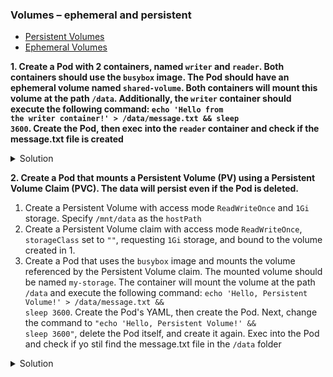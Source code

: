 ### Volumes – ephemeral and persistent

* [Persistent Volumes](https://kubernetes.io/docs/concepts/storage/persistent-volumes/ "Persistent Volumes")
* [Ephemeral Volumes](https://kubernetes.io/docs/concepts/storage/ephemeral-volumes/ "Ephemeral Volumes")

**1. Create a Pod with 2 containers, named <code>writer</code> and <code>reader</code>. Both containers should use the <code>busybox</code> image. The Pod should have an ephemeral volume named <code>shared-volume</code>. Both containers will mount this volume at the path <code>/data</code>. Additionally, the <code>writer</code> container should execute the following command: <code>echo 'Hello from the writer container!' > /data/message.txt && sleep 3600</code>. Create the Pod, then exec into the <code>reader</code> container and check if the message.txt file is created**

<details><summary>Solution</summary>
<p>

```YAML
apiVersion: v1
kind: Pod
metadata:
  name: ephemeral-volume-demo
spec:
  containers:
    - name: writer
      image: busybox
      command:
        - sh
        - "-c"
        - "echo 'Hello from the writer container!' > /data/message.txt && sleep 3600"
      volumeMounts:
        - mountPath: /data
          name: shared-volume
    - name: reader
      image: busybox
      command:
        - sh
        - "-c"
        - "sleep 5 && cat /data/message.txt && sleep 3600"
      volumeMounts:
        - mountPath: /data
          name: shared-volume
  volumes:
    - name: shared-volume
      emptyDir: {}
```

```bash
kubectl exec -it ephemeral-volume-demo --container=writer -- sh   
cd data
```
</p>
</details>


**2.	Create a Pod that mounts a Persistent Volume (PV) using a Persistent Volume Claim (PVC). The data will persist even if the Pod is deleted.**
1. Create a Persistent Volume with access mode <code>ReadWriteOnce</code> and <code>1Gi</code> storage. Specify <code>/mnt/data</code> as the <code>hostPath</code>
2. Create a Persistent Volume claim with access mode <code>ReadWriteOnce</code>, <code>storageClass</code> set to <code>""</code>, requesting <code>1Gi</code> storage, and bound to the volume created in 1.
3. Create a Pod that uses the <code>busybox</code> image and mounts the volume referenced by the Persistent Volume claim. The mounted volume should be named <code>my-storage</code>. The container will mount the volume at the path <code>/data</code> and execute the following command: <code>echo 'Hello, Persistent Volume!' > /data/message.txt && sleep 3600</code>. Create the Pod's YAML, then create the Pod. Next, change the command to <code>"echo 'Hello, Persistent Volume!' && sleep 3600"</code>, delete the Pod itself, and create it again. Exec into the Pod and check if yo stil find the message.txt file in the <code>/data</code> folder

<details><summary>Solution</summary>
<p>

1.

```YAML
apiVersion: v1
kind: PersistentVolume
metadata:
  name: mypv
spec:
  capacity:
    storage: 1Gi
  accessModes:
    - ReadWriteOnce
  hostPath:
    path: /mnt/data
```

2.

```YAML
apiVersion: v1
kind: PersistentVolumeClaim
metadata:
  name: mypvc
spec:
  accessModes:
    - ReadWriteOnce
  resources:
    requests:
      storage: 1Gi
  volumeName: mypv
  storageClassName: ""
```

3.

```YAML
apiVersion: v1
kind: Pod
metadata:
  creationTimestamp: null
  labels:
    run: busybox
  name: busybox
spec:
  containers:
  - image: busybox
    name: busybox
    command: ["sh","-c","echo 'Hello, Persistent Volume!' > /data/message.txt && sleep 3600"]
    volumeMounts:
    - name: my-storage
      mountPath: /data
  dnsPolicy: ClusterFirst
  restartPolicy: Never
  volumes:
    - name: my-storage
      persistentVolumeClaim:
        claimName: mypvc
status: {}
```

```bash
kubectl exec -it busybox -- sh   
cd data
```

</p>
</details>
